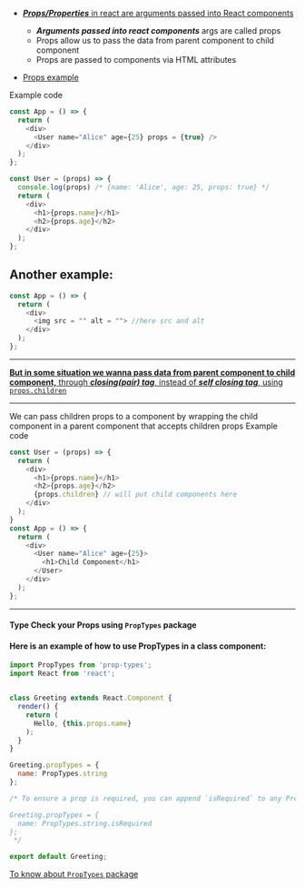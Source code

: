 - [**_Props/Properties_** in react are arguments passed into React components](https://youtu.be/M9O5AjEFzKw?si=ZWfz6_WmwFqcr4Io&t=3771)

  - **_Arguments passed into react components_** args are called props
  - Props allow us to pass the data from parent component to child component
  - Props are passed to components via HTML attributes

- [Props example](https://youtu.be/M9O5AjEFzKw?si=NSWp5xjLLRRKyjXd&t=3787)

Example code

```js
const App = () => {
  return (
    <div>
      <User name="Alice" age={25} props = {true} />
    </div>
  );
};

const User = (props) => {
  console.log(props) /* {name: 'Alice', age: 25, props: true} */
  return (
    <div>
      <h1>{props.name}</h1>
      <h2>{props.age}</h2>
    </div>
  );
};
```
 
## Another example:
```js
const App = () => {
  return (
    <div>
      <img src = "" alt = ""> //here src and alt 
    </div>
  );
};
```

----

[**But in some situation we wanna pass data from parent component to child component,** through ***closing(pair) tag***, instead of ***self closing tag***, using `props.children`](https://youtu.be/M9O5AjEFzKw?si=9h19In3dwQk2zAFG&t=4447)


-----

We can pass children props to a component by wrapping the child component in a parent component that accepts children props
Example code
```js
const User = (props) => {
  return (
    <div>
      <h1>{props.name}</h1>
      <h2>{props.age}</h2>
      {props.children} // will put child components here
    </div>
  );
}
const App = () => {
  return (
    <div>
      <User name="Alice" age={25}>
        <h1>Child Component</h1>
      </User>
    </div>
  );
};
```

----
#### Type Check your Props using `PropTypes` package

#### Here is an example of how to use PropTypes in a class component:
```js
import PropTypes from 'prop-types';
import React from 'react';


class Greeting extends React.Component {
  render() {
    return (
      Hello, {this.props.name}
    );
  }
}

Greeting.propTypes = {
  name: PropTypes.string
};

/* To ensure a prop is required, you can append `isRequired` to any PropTypes validator:

Greeting.propTypes = {
  name: PropTypes.string.isRequired
};
 */

export default Greeting;
```
[To know about `PropTypes` package](https://youtu.be/lAFbKzO-fss?si=MQnzHrBzWRl1ubL7&t=3507)
